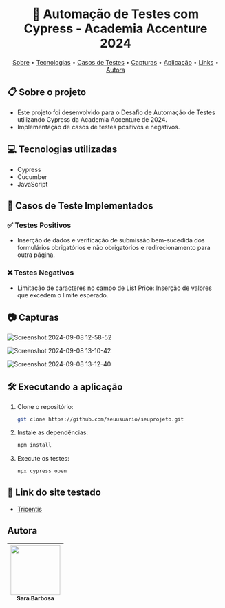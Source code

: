 <h1 align="center">🚀 Automação de Testes com Cypress - Academia Accenture 2024</h1>

<p align="center"> <a href="#sobre">Sobre</a> • <a href="#tecnologias">Tecnologias</a> • <a href="#testes">Casos de Testes</a> • <a href="#capturas">Capturas</a> • <a href="#aplicacao">Aplicação</a> • <a href="#links">Links</a> • <a href="#autora">Autora</a></p>

<h2 id="sobre"> 📋 Sobre o projeto</h2>

- Este projeto foi desenvolvido para o Desafio de Automação de Testes utilizando Cypress da Academia Accenture de 2024.
- Implementação de casos de testes positivos e negativos.

<h2 id="tecnologias"> 💻 Tecnologias utilizadas</h2>

- Cypress
- Cucumber
- JavaScript

<h2 id="testes"> 🤖 Casos de Teste Implementados</h2>

### ✅ Testes Positivos
- Inserção de dados e verificação de submissão bem-sucedida dos formulários obrigatórios e não obrigatórios e redirecionamento para outra página.

### ❌ Testes Negativos
- Limitação de caracteres no campo de List Price: Inserção de valores que excedem o limite esperado.

<h2 id="capturas"> 📷 Capturas</h2>

![Screenshot 2024-09-08 12-58-52](https://github.com/user-attachments/assets/f4a64593-c477-441b-b25e-a6f54f1bdeb2)

![Screenshot 2024-09-08 13-10-42](https://github.com/user-attachments/assets/c6a26708-1135-4db8-b07d-d4a4a1d53657)

![Screenshot 2024-09-08 13-12-40](https://github.com/user-attachments/assets/6219c1e6-ef2a-43bd-8322-1f8d58220d61)

<h2 id="aplicacao"> 🛠️ Executando a aplicação</h2>

1. Clone o repositório:

   ```bash
   git clone https://github.com/seuusuario/seuprojeto.git
   ``````
2. Instale as dependências:
    ```bash
   npm install
   ``````
3. Execute os testes:
     ```bash
   npx cypress open
   ``````

<h2 id="links"> 🔗 Link do site testado</h2>

- [Tricentis](https://sampleapp.tricentis.com/101/app.php)
  
<h2 id="autora"> Autora</h2>

| [<img src="https://avatars.githubusercontent.com/u/97530586?v=4" width=115><br><sub>Sara Barbosa</sub>](https://github.com/saravbarbosa) | 
| :---: |

